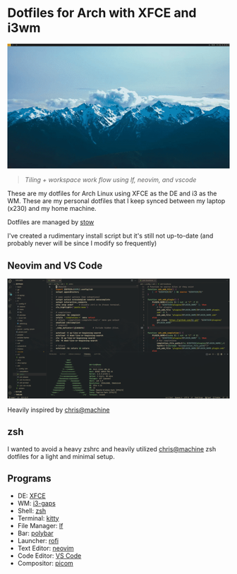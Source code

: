 # Dotfiles for Arch with XFCE and i3wm

![GIF](screenshot/output.gif)

> *Tiling + workspace work flow using lf, neovim, and vscode*

These are my dotfiles for Arch Linux using XFCE as the DE and i3 as the WM. These are my personal dotfiles that I keep synced between my laptop (x230) and my home machine.

Dotfiles are managed by [stow](https://www.gnu.org/software/stow/)

I've created a rudimentary install script but it's still not up-to-date (and probably never will be since I modify so frequently)

## Neovim and VS Code 

![VS Code with neovim extension](screenshot/vscode-nvim.png)

Heavily inspired by [chris@machine](https://www.youtube.com/watch?v=g4dXZ0RQWdw)

## zsh

I wanted to avoid a heavy zshrc and heavily utilized [chris@machine](https://www.youtube.com/watch?v=bTLYiNvRIVI) zsh dotfiles for a light and minimal setup.

## Programs 

- DE: [XFCE](https://www.xfce.org/)
- WM: [i3-gaps](https://github.com/Airblader/i3gaps/)
- Shell: [zsh](https://github.com/zsh-users/zsh)
- Terminal: [kitty](https://github.com/kovidgoyal/kitty)
- File Manager: [lf](https://github.com/gokcehan/lf)
- Bar: [polybar](https://github.com/polybar/polybar)
- Launcher: [rofi](https://github.com/davatorium/rofi)
- Text Editor: [neovim](https://github.com/neovim/neovim)
- Code Editor: [VS Code](https://code.visualstudio.com/)
- Compositor: [picom](https://github.com/yshui/picom)
